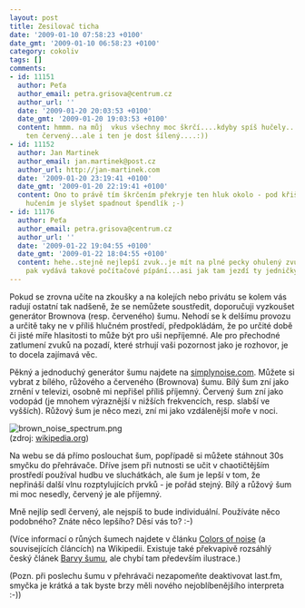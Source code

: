 ```yaml
---
layout: post
title: Zesilovač ticha
date: '2009-01-10 07:58:23 +0100'
date_gmt: '2009-01-10 06:58:23 +0100'
category: cokoliv
tags: []
comments:
- id: 11151
  author: Peťa
  author_email: petra.grisova@centrum.cz
  author_url: ''
  date: '2009-01-20 20:03:53 +0100'
  date_gmt: '2009-01-20 19:03:53 +0100'
  content: hmmm. na můj  vkus všechny moc škrčí....kdyby spíš hučely...tomu je nejpodobnější
    ten červený...ale i ten je dost šílený....:))
- id: 11152
  author: Jan Martinek
  author_email: jan.martinek@post.cz
  author_url: http://jan-martinek.com
  date: '2009-01-20 23:19:41 +0100'
  date_gmt: '2009-01-20 22:19:41 +0100'
  content: Ono to právě tím škrčením překryje ten hluk okolo - pod křišťálově čistým
    hučením je slyšet spadnout špendlík ;-)
- id: 11176
  author: Peťa
  author_email: petra.grisova@centrum.cz
  author_url: ''
  date: '2009-01-22 19:04:55 +0100'
  date_gmt: '2009-01-22 18:04:55 +0100'
  content: hehe..stejně nejlepší zvuk..je mít na plné pecky ohulený zvuk a nic nepouštět..to
    pak vydává takové počítačové pípání...asi jak tam jezdí ty jedničky  anuly:)))
---
```

<p>Pokud se zrovna učíte na zkoušky a na kolejích nebo privátu se kolem vás radují ostatní tak nadšeně, že se nemůžete soustředit, doporučuji vyzkoušet generátor Brownova (resp. červeného) šumu. Nehodí se k delšímu provozu a určitě taky ne v příliš hlučném prostředí, předpokládám, že po určité době či jisté míře hlasitosti to může být pro uši nepříjemné. Ale pro přechodné zatlumení zvuků na pozadí, které strhují vaši pozornost jako je rozhovor, je to docela zajímavá věc.</p>
<p>Pěkný a jednoduchý generátor šumu najdete na <a href="http://simplynoise.com">simplynoise.com</a>. Můžete si vybrat z bílého, růžového a červeného (Brownova) šumu. Bílý šum zní jako zrnění v televizi, osobně mi nepřišel příliš příjemný. Červený šum zní jako vodopád (je mnohem výraznější v nižších frekvencích, resp. slabší ve vyšších). Růžový šum je něco mezi, zní mi jako vzdálenější moře v noci.</p>
<p><img src='%base_url%/assets/wp-uploads/2009/01/brown_noise_spectrum.png' alt='brown_noise_spectrum.png' /><br />
(zdroj: <a href="http://en.wikipedia.org/wiki/File:Brown_noise_spectrum.png">wikipedia.org</a>)</p>
<p>Na webu se dá přímo poslouchat šum, popřípadě si můžete stáhnout 30s smyčku do přehrávače. Dříve jsem při nutnosti se učit v chaotičtějším prostředí používal hudbu ve sluchátkách, ale šum je lepší v tom, že nepřináší další vlnu rozptylujících prvků - je pořád stejný. Bílý a růžový šum mi moc nesedly, červený je ale příjemný.</p>
<p>Mně nejlíp sedl červený, ale nejspíš to bude individuální. Používáte něco podobného? Znáte něco lepšího? Děsí vás to? :-)</p>
<p>(Více informací o růných šumech najdete v článku <a href="http://en.wikipedia.org/wiki/Colors_of_noise">Colors of noise</a> (a souvisejících článcích) na Wikipedii. Existuje také překvapivě rozsáhlý český článek <a href="http://cs.wikipedia.org/wiki/Barvy_šumu">Barvy šumu</a>, ale chybí tam především ilustrace.)</p>
<p>(Pozn. při poslechu šumu v přehrávači nezapomeňte deaktivovat last.fm, smyčka je krátká a tak byste brzy měli nového nejoblíbenějšího interpreta :-))</p>
